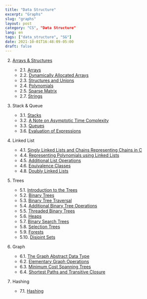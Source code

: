 ```yaml
---
title: "Data Structure"
excerpt: "Graphs"
slug: "graphs"
layout: post
category: "CS", "Data Structure"
lang: en
tags: ["data_structure", "SG"]
date: 2021-10-01T16:48:09-05:00
draft: false
---
```


2. [Arrays & Structures](https://underthelights.github.io/tech/ds/2.arrays--structures/)
   
    - 2.1. [Arrays](https://underthelights.github.io/tech/ds/2.arrays--structures/2.1.-arrays-/)
    - 2.2. [Dynamically Allocated Arrays](https://underthelights.github.io/tech/ds/2.arrays--structures/2.2.-dynamically-allocated-arrays-/)
    - 2.3. [Structures and Unions](https://underthelights.github.io/tech/ds/2.arrays--structures/2.3.-structures-and-unions-/)
    - 2.4. [Polynomials](https://underthelights.github.io/tech/ds/2.arrays--structures/2.4.-polynomials-/)
    - 2.5. [Sparse Matrix](https://underthelights.github.io/tech/ds/2.arrays--structures/2.5.-sparse-matrix-/)
    - 2.7. [Strings](https://underthelights.github.io/tech/ds/2.arrays--structures/2.7.-strings/)
    
3. Stack & Queue

    - 3.1. [Stacks](https://underthelights.github.io/tech/ds/3.stack--queue/3.1.-stacks/)
    - 3.2. [A Note on Asymptotic Time Complexity](https://underthelights.github.io/tech/ds/3.stack--queue/3.2.-a-note-on-asymptotic-time-complexity/)
    - 3.3. [Queues](https://underthelights.github.io/tech/ds/3.stack--queue/3.3.-queues/)
    - 3.6. [Evaluation of Expressions](https://underthelights.github.io/tech/ds/3.stack--queue/3.6.-evaluation-of-expressions/)

4. Linked List

    - 4.1. [Singly Linked Lists and Chains Representing Chains in C](https://underthelights.github.io/tech/ds/4.linked-list/4.1.-singly-linked-lists-and-chains-representing-chains-in-c/)
    - 4.4. [Representing Polynomials using Linked Lists](https://underthelights.github.io/tech/ds/4.linked-list/4.4.-representing-polynomials-using-linked-lists/)
    - 4.5. [Additional List Operations](https://underthelights.github.io/tech/ds/4.linked-list/4.5.-additional-list-operations/)
    - 4.6. [Equivalence Classes](https://underthelights.github.io/tech/ds/4.linked-list/4.6.-equivalence-classes-/)
    - 4.8. [Doubly Linked Lists](https://underthelights.github.io/tech/ds/4.linked-list/4.8.-doubly-linked-lists-/)

5. Trees

    - 5.1. [Introduction to the Trees](https://underthelights.github.io/tech/ds/5.trees/5.1.-introduction-to-the-trees/)
    - 5.2. [Binary Trees](https://underthelights.github.io/tech/ds/5.trees/5.2.-binary-trees/)
    - 5.3. [Binary Tree Traversal](https://underthelights.github.io/tech/ds/5.trees/5.3.-binary-tree-traversal/)
    - 5.4. [Additional Binary Tree Operations](https://underthelights.github.io/tech/ds/5.trees/5.4.-additional-binary-tree-operations/)
    - 5.5. [Threaded Binary Trees](https://underthelights.github.io/tech/ds/5.trees/5.5.-threaded-binary-trees/)
    - 5.6. [Heaps](https://underthelights.github.io/tech/ds/5.trees/5.6.-heaps/)
    - 5.7. [Binary Search Trees]()
    - 5.8. [Selection Trees](https://underthelights.github.io/tech/ds/5.trees/5.8.-selection-trees/)
    - 5.9. [Forests](https://underthelights.github.io/tech/ds/5.trees/5.9.-forests/)
    - 5.10. [Disjoint Sets](https://underthelights.github.io/tech/ds/5.trees/5.10.-disjoint-sets/)

6. Graph

    - 6.1. [The Graph Abstract Data Type](https://underthelights.github.io/tech/ds/6.graph/6.1.-the-graph-abstract-data-type/)
    - 6.2. [Elementary Graph Operations](https://underthelights.github.io/tech/ds/6.graph/6.2.-elementary-graph-operations/)
    - 6.3. [Minimum Cost Spanning Trees](https://underthelights.github.io/tech/ds/6.graph/6.3.-minimum-cost-spanning-trees/)
    - 6.4. [Shortest Paths and Transitive Closure](https://underthelights.github.io/tech/ds/6.graph/6.4.-shortest-paths-and-transitive-closure/)

7. Hashing

    - 7.1. [Hashing](https://underthelights.github.io/tech/ds/8.hashing/8.1.-hashing/)

      